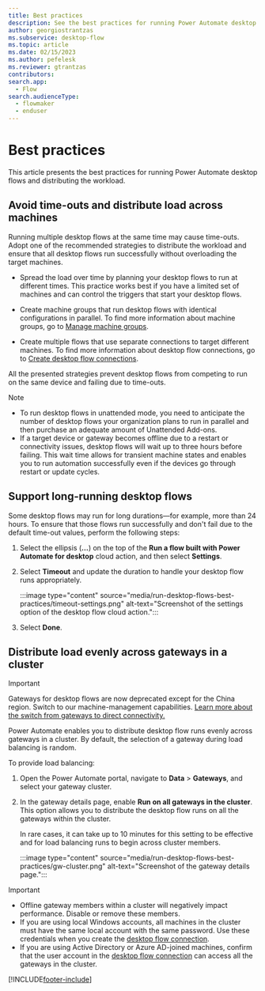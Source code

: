 ```yaml
---
title: Best practices
description: See the best practices for running Power Automate desktop flows.
author: georgiostrantzas
ms.subservice: desktop-flow
ms.topic: article
ms.date: 02/15/2023
ms.author: pefelesk
ms.reviewer: gtrantzas
contributors:
search.app: 
  - Flow 
search.audienceType: 
  - flowmaker
  - enduser
---
```


# Best practices

This article presents the best practices for running Power Automate desktop flows and distributing the workload.

## Avoid time-outs and distribute load across machines

Running multiple desktop flows at the same time may cause time-outs. Adopt one of the recommended strategies to distribute the workload and ensure that all desktop flows run successfully without overloading the target machines.

- Spread the load over time by planning your desktop flows to run at different times. This practice works best if you have a limited set of machines and can control the triggers that start your desktop flows.

- Create machine groups that run desktop flows with identical configurations in parallel. To find more information about machine groups, go to [Manage machine groups](manage-machine-groups.md).

- Create multiple flows that use separate connections to target different machines. To find more information about desktop flow connections, go to [Create desktop flow connections](desktop-flow-connections.md).

All the presented strategies prevent desktop flows from competing to run on the same device and failing due to time-outs.

> [!NOTE]
>
> - To run desktop flows in unattended mode, you need to anticipate the number of desktop flows your organization plans to run in parallel and then purchase an adequate amount of Unattended Add-ons.
> - If a target device or gateway becomes offline due to a restart or connectivity issues, desktop flows will wait up to three hours before failing. This wait time allows for transient machine states and enables you to run automation successfully even if the devices go through restart or update cycles.

## Support long-running desktop flows

Some desktop flows may run for long durations—for example, more than 24 hours. To ensure that those flows run successfully and don't fail due to the default time-out values, perform the following steps:

1. Select the ellipsis (**…**) on the top of the **Run a flow built with Power Automate for desktop** cloud action, and then select **Settings**.

1. Select **Timeout** and update the duration to handle your desktop flow runs appropriately.

    :::image type="content" source="media/run-desktop-flows-best-practices/timeout-settings.png" alt-text="Screenshot of the settings option of the desktop flow cloud action.":::

1. Select **Done**.

## Distribute load evenly across gateways in a cluster

> [!IMPORTANT]
> Gateways for desktop flows are now deprecated except for the China region. Switch to our machine-management capabilities. [Learn more about the switch from gateways to direct connectivity.](manage-machines.md#switch-from-gateways-to-direct-connectivity)

Power Automate enables you to distribute desktop flow runs evenly across gateways in a cluster. By default, the selection of a gateway during load balancing is random.

To provide load balancing:

1. Open the Power Automate portal, navigate to **Data** > **Gateways**, and select your gateway cluster.

1. In the gateway details page, enable **Run on all gateways in the cluster**. This option allows you to distribute the desktop flow runs on all the gateways within the cluster.

    In rare cases, it can take up to 10 minutes for this setting to be effective and for load balancing runs to begin across cluster members.

    :::image type="content" source="media/run-desktop-flows-best-practices/gw-cluster.png" alt-text="Screenshot of the gateway details page.":::

>[!IMPORTANT]
>
> - Offline gateway members within a cluster will negatively impact performance. Disable or remove these members.
> - If you are using local Windows accounts, all machines in the cluster must have the same local account with the same password. Use these credentials when you create the [desktop flow connection](desktop-flow-connections.md).
>- If you are using Active Directory or Azure AD-joined machines, confirm that the user account in the [desktop flow connection](desktop-flow-connections.md) can access all the gateways in the cluster.

[!INCLUDE[footer-include](../includes/footer-banner.md)]

